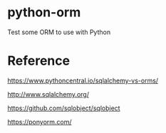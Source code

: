 # python-orm
Test some ORM to use with Python

# Reference
https://www.pythoncentral.io/sqlalchemy-vs-orms/

http://www.sqlalchemy.org/

https://github.com/sqlobject/sqlobject

https://ponyorm.com/